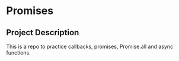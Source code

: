 # Promises

## Project Description
This is a repo to practice callbacks, promises, Promise.all and async functions.
